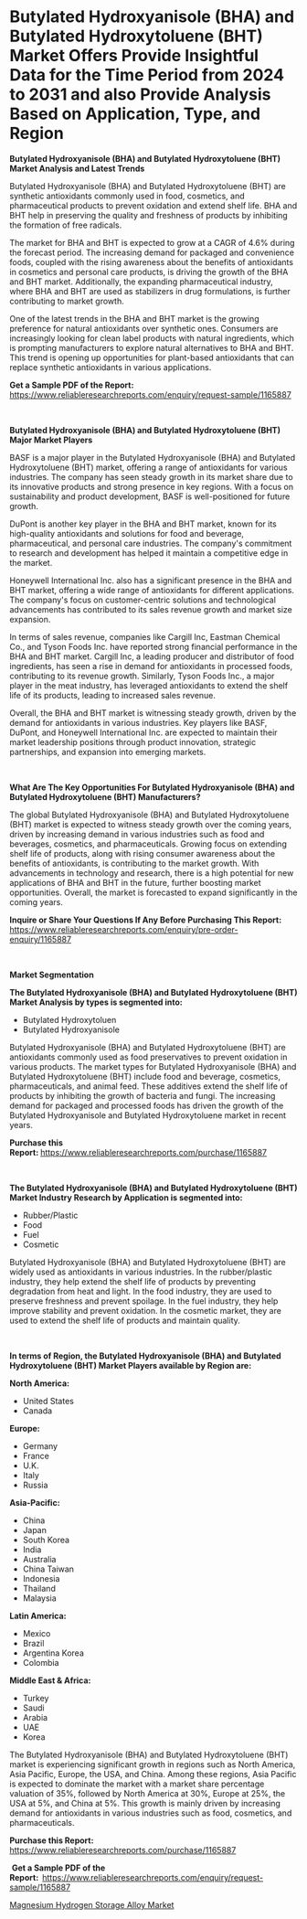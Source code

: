 <p><h1>Butylated Hydroxyanisole (BHA) and Butylated Hydroxytoluene (BHT) Market Offers Provide Insightful Data for the Time Period from 2024 to 2031 and also Provide Analysis Based on Application, Type, and Region</h1></p><p><strong>Butylated Hydroxyanisole (BHA) and Butylated Hydroxytoluene (BHT) Market Analysis and Latest Trends</strong></p>
<p><p>Butylated Hydroxyanisole (BHA) and Butylated Hydroxytoluene (BHT) are synthetic antioxidants commonly used in food, cosmetics, and pharmaceutical products to prevent oxidation and extend shelf life. BHA and BHT help in preserving the quality and freshness of products by inhibiting the formation of free radicals.</p><p>The market for BHA and BHT is expected to grow at a CAGR of 4.6% during the forecast period. The increasing demand for packaged and convenience foods, coupled with the rising awareness about the benefits of antioxidants in cosmetics and personal care products, is driving the growth of the BHA and BHT market. Additionally, the expanding pharmaceutical industry, where BHA and BHT are used as stabilizers in drug formulations, is further contributing to market growth.</p><p>One of the latest trends in the BHA and BHT market is the growing preference for natural antioxidants over synthetic ones. Consumers are increasingly looking for clean label products with natural ingredients, which is prompting manufacturers to explore natural alternatives to BHA and BHT. This trend is opening up opportunities for plant-based antioxidants that can replace synthetic antioxidants in various applications.</p></p>
<p><strong>Get a Sample PDF of the Report:&nbsp;</strong> <a href="https://www.reliableresearchreports.com/enquiry/request-sample/1165887">https://www.reliableresearchreports.com/enquiry/request-sample/1165887</a></p>
<p>&nbsp;</p>
<p><strong>Butylated Hydroxyanisole (BHA) and Butylated Hydroxytoluene (BHT) Major Market Players</strong></p>
<p><p>BASF is a major player in the Butylated Hydroxyanisole (BHA) and Butylated Hydroxytoluene (BHT) market, offering a range of antioxidants for various industries. The company has seen steady growth in its market share due to its innovative products and strong presence in key regions. With a focus on sustainability and product development, BASF is well-positioned for future growth.</p><p>DuPont is another key player in the BHA and BHT market, known for its high-quality antioxidants and solutions for food and beverage, pharmaceutical, and personal care industries. The company's commitment to research and development has helped it maintain a competitive edge in the market.</p><p>Honeywell International Inc. also has a significant presence in the BHA and BHT market, offering a wide range of antioxidants for different applications. The company's focus on customer-centric solutions and technological advancements has contributed to its sales revenue growth and market size expansion.</p><p>In terms of sales revenue, companies like Cargill Inc, Eastman Chemical Co., and Tyson Foods Inc. have reported strong financial performance in the BHA and BHT market. Cargill Inc, a leading producer and distributor of food ingredients, has seen a rise in demand for antioxidants in processed foods, contributing to its revenue growth. Similarly, Tyson Foods Inc., a major player in the meat industry, has leveraged antioxidants to extend the shelf life of its products, leading to increased sales revenue.</p><p>Overall, the BHA and BHT market is witnessing steady growth, driven by the demand for antioxidants in various industries. Key players like BASF, DuPont, and Honeywell International Inc. are expected to maintain their market leadership positions through product innovation, strategic partnerships, and expansion into emerging markets.</p></p>
<p>&nbsp;</p>
<p><strong>What Are The Key Opportunities For Butylated Hydroxyanisole (BHA) and Butylated Hydroxytoluene (BHT) Manufacturers?</strong></p>
<p><p>The global Butylated Hydroxyanisole (BHA) and Butylated Hydroxytoluene (BHT) market is expected to witness steady growth over the coming years, driven by increasing demand in various industries such as food and beverages, cosmetics, and pharmaceuticals. Growing focus on extending shelf life of products, along with rising consumer awareness about the benefits of antioxidants, is contributing to the market growth. With advancements in technology and research, there is a high potential for new applications of BHA and BHT in the future, further boosting market opportunities. Overall, the market is forecasted to expand significantly in the coming years.</p></p>
<p><strong>Inquire or Share Your Questions If Any Before Purchasing This Report:</strong> <a href="https://www.reliableresearchreports.com/enquiry/pre-order-enquiry/1165887">https://www.reliableresearchreports.com/enquiry/pre-order-enquiry/1165887</a></p>
<p>&nbsp;</p>
<p><strong>Market Segmentation</strong></p>
<p><strong>The Butylated Hydroxyanisole (BHA) and Butylated Hydroxytoluene (BHT) Market Analysis by types is segmented into:</strong></p>
<p><ul><li>Butylated Hydroxytoluen</li><li>Butylated Hydroxyanisole</li></ul></p>
<p><p>Butylated Hydroxyanisole (BHA) and Butylated Hydroxytoluene (BHT) are antioxidants commonly used as food preservatives to prevent oxidation in various products. The market types for Butylated Hydroxyanisole (BHA) and Butylated Hydroxytoluene (BHT) include food and beverage, cosmetics, pharmaceuticals, and animal feed. These additives extend the shelf life of products by inhibiting the growth of bacteria and fungi. The increasing demand for packaged and processed foods has driven the growth of the Butylated Hydroxyanisole and Butylated Hydroxytoluene market in recent years.</p></p>
<p><strong>Purchase this Report:&nbsp;</strong><a href="https://www.reliableresearchreports.com/purchase/1165887">https://www.reliableresearchreports.com/purchase/1165887</a></p>
<p>&nbsp;</p>
<p><strong>The Butylated Hydroxyanisole (BHA) and Butylated Hydroxytoluene (BHT) Market Industry Research by Application is segmented into:</strong></p>
<p><ul><li>Rubber/Plastic</li><li>Food</li><li>Fuel</li><li>Cosmetic</li></ul></p>
<p><p>Butylated Hydroxyanisole (BHA) and Butylated Hydroxytoluene (BHT) are widely used as antioxidants in various industries. In the rubber/plastic industry, they help extend the shelf life of products by preventing degradation from heat and light. In the food industry, they are used to preserve freshness and prevent spoilage. In the fuel industry, they help improve stability and prevent oxidation. In the cosmetic market, they are used to extend the shelf life of products and maintain quality.</p></p>
<p>&nbsp;</p>
<p><strong>In terms of Region, the Butylated Hydroxyanisole (BHA) and Butylated Hydroxytoluene (BHT) Market Players available by Region are:</strong></p>
<p>
    <p> <strong> North America: </strong>
        <ul>
            <li>United States</li>
            <li>Canada</li>
        </ul>
        </p> 
    <p> <strong> Europe: </strong>
        <ul>
            <li>Germany</li>
            <li>France</li>
            <li>U.K.</li>
            <li>Italy</li>
            <li>Russia</li>
        </ul>
        </p> 
    <p> <strong> Asia-Pacific: </strong>
        <ul>
            <li>China</li>
            <li>Japan</li>
            <li>South Korea</li>
            <li>India</li>
            <li>Australia</li>
            <li>China Taiwan</li>
            <li>Indonesia</li>
            <li>Thailand</li>
            <li>Malaysia</li>
        </ul>
        </p> 
    <p> <strong> Latin America: </strong>
        <ul>
            <li>Mexico</li>
            <li>Brazil</li>
            <li>Argentina Korea</li>
            <li>Colombia</li>
        </ul>
        </p> 
    <p> <strong> Middle East & Africa: </strong>
        <ul>
            <li>Turkey</li>
            <li>Saudi</li>
            <li>Arabia</li>
            <li>UAE</li>
            <li>Korea</li>
        </ul>
    </p>
    </p>
<p><p>The Butylated Hydroxyanisole (BHA) and Butylated Hydroxytoluene (BHT) market is experiencing significant growth in regions such as North America, Asia Pacific, Europe, the USA, and China. Among these regions, Asia Pacific is expected to dominate the market with a market share percentage valuation of 35%, followed by North America at 30%, Europe at 25%, the USA at 5%, and China at 5%. This growth is mainly driven by increasing demand for antioxidants in various industries such as food, cosmetics, and pharmaceuticals.</p></p>
<p><strong>Purchase this Report: </strong><a href="https://www.reliableresearchreports.com/purchase/1165887">https://www.reliableresearchreports.com/purchase/1165887</a></p>
<p>&nbsp;<strong>Get a Sample PDF of the Report:&nbsp;&nbsp;</strong><a href="https://www.reliableresearchreports.com/enquiry/request-sample/1165887">https://www.reliableresearchreports.com/enquiry/request-sample/1165887</a></p>
<p><strong></strong></p>
<p><p><a href="https://noble-drawer-34c.notion.site/Magnesium-Hydrogen-Storage-Alloy-Market-Share-Market-New-Trends-Analysis-Report-By-Type-By-Applic-2fee34cc5c714b108473e9c9d9062755">Magnesium Hydrogen Storage Alloy Market</a></p></p>